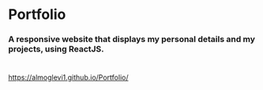 # Portfolio
### A responsive website that displays my personal details and my projects, using ReactJS.
#
https://almoglevi1.github.io/Portfolio/
